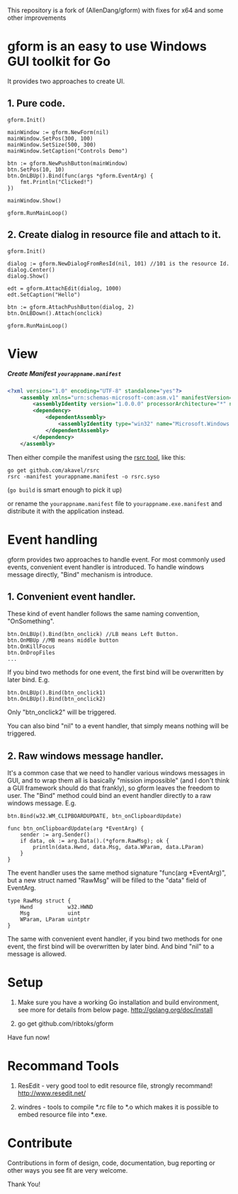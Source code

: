 This repository is a fork of (AllenDang/gform) with fixes for x64 and some other improvements

# gform is an easy to use Windows GUI toolkit for Go
It provides two approaches to create UI.

## 1. Pure code.

    gform.Init()

    mainWindow := gform.NewForm(nil)
    mainWindow.SetPos(300, 100)
    mainWindow.SetSize(500, 300)
    mainWindow.SetCaption("Controls Demo")
    
    btn := gform.NewPushButton(mainWindow)
    btn.SetPos(10, 10)
    btn.OnLBUp().Bind(func(args *gform.EventArg) { 
        fmt.Println("Clicked!")
    })
    
    mainWindow.Show()
    
    gform.RunMainLoop()

## 2. Create dialog in resource file and attach to it.

    gform.Init()
    
    dialog := gform.NewDialogFromResId(nil, 101) //101 is the resource Id.
    dialog.Center()
    dialog.Show()
    
    edt = gform.AttachEdit(dialog, 1000)
    edt.SetCaption("Hello")
    
    btn := gform.AttachPushButton(dialog, 2)
    btn.OnLBDown().Attach(onclick)
    
    gform.RunMainLoop()
    
# View
##### Create Manifest `yourappname.manifest`

```xml
<?xml version="1.0" encoding="UTF-8" standalone="yes"?>
    <assembly xmlns="urn:schemas-microsoft-com:asm.v1" manifestVersion="1.0">
        <assemblyIdentity version="1.0.0.0" processorArchitecture="*" name="SomeFunkyNameHere" type="win32"/>
        <dependency>
            <dependentAssembly>
                <assemblyIdentity type="win32" name="Microsoft.Windows.Common-Controls" version="6.0.0.0" processorArchitecture="*" publicKeyToken="6595b64144ccf1df" language="*"/>
            </dependentAssembly>
        </dependency>
    </assembly>
```

Then either compile the manifest using the [rsrc tool](https://github.com/akavel/rsrc), like this:

	go get github.com/akavel/rsrc
	rsrc -manifest yourappname.manifest -o rsrc.syso

(`go build` is smart enough to pick it up)

or rename the `yourappname.manifest` file to `yourappname.exe.manifest` and distribute it with the application instead.

# Event handling
gform provides two approaches to handle event. For most commonly used events, convenient event handler is introduced. To handle windows message directly, "Bind" mechanism is introduce.

## 1. Convenient event handler.
These kind of event handler follows the same naming convention, "OnSomething".
    
    btn.OnLBUp().Bind(btn_onclick) //LB means Left Button.
    btn.OnMBUp //MB means middle button
    btn.OnKillFocus
    btn.OnDropFiles
    ...

If you bind two methods for one event, the first bind will be overwritten by later bind. E.g.
    
    btn.OnLBUp().Bind(btn_onclick1)
    btn.OnLBUp().Bind(btn_onclick2)

Only "btn_onclick2" will be triggered.

You can also bind "nil" to a event handler, that simply means nothing will be triggered.

## 2. Raw windows message handler.
It's a common case that we need to handler various windows messages in GUI, and to wrap them all is basically "mission impossible" (and I don't think a GUI framework should do that frankly), so gform leaves the freedom to user.
The "Bind" method could bind an event handler directly to a raw windows message. E.g. 

    btn.Bind(w32.WM_CLIPBOARDUPDATE, btn_onClipboardUpdate)

    func btn_onClipboardUpdate(arg *EventArg) {
        sender := arg.Sender()
        if data, ok := arg.Data().(*gform.RawMsg); ok {
            println(data.Hwnd, data.Msg, data.WParam, data.LParam)
        }
    }

The event handler uses the same method signature "func(arg *EventArg)", but a new struct named "RawMsg" will be filled to the "data" field of EventArg.
    
    type RawMsg struct {
        Hwnd           w32.HWND
        Msg            uint
        WParam, LParam uintptr
    } 

The same with convenient event handler, if you bind two methods for one event, the first bind will be overwritten by later bind.
And bind "nil" to a message is allowed.

# Setup

1. Make sure you have a working Go installation and build environment, see more for details from below page.
   http://golang.org/doc/install
   
2. go get github.com/ribtoks/gform

Have fun now!

# Recommand Tools

1. ResEdit - very good tool to edit resource file, strongly recommand!
http://www.resedit.net/

2. windres - tools to compile *.rc file to *.o which makes it is possible to embed resource file into *.exe.

# Contribute

Contributions in form of design, code, documentation, bug reporting or other
ways you see fit are very welcome.

Thank You!

